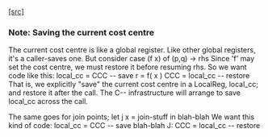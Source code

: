 [[src]](https://github.com/ghc/ghc/tree/master/compiler/codeGen/StgCmmProf.hs)
### Note: Saving the current cost centre

The current cost centre is like a global register.  Like other
global registers, it's a caller-saves one.  But consider
        case (f x) of (p,q) -> rhs
Since 'f' may set the cost centre, we must restore it
before resuming rhs.  So we want code like this:
        local_cc = CCC  -- save
        r = f( x )
        CCC = local_cc  -- restore
That is, we explicitly "save" the current cost centre in
a LocalReg, local_cc; and restore it after the call. The
C-- infrastructure will arrange to save local_cc across the
call.

The same goes for join points;
        let j x = join-stuff
        in blah-blah
We want this kind of code:
        local_cc = CCC  -- save
        blah-blah
     J:
        CCC = local_cc  -- restore
